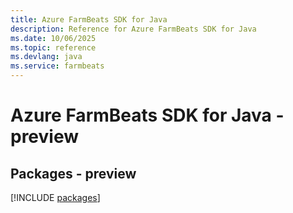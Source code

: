 ```yaml
---
title: Azure FarmBeats SDK for Java
description: Reference for Azure FarmBeats SDK for Java
ms.date: 10/06/2025
ms.topic: reference
ms.devlang: java
ms.service: farmbeats
---
```

# Azure FarmBeats SDK for Java - preview
## Packages - preview
[!INCLUDE [packages](farmbeats-index.md)]